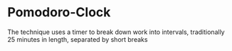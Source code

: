 # Pomodoro-Clock
The technique uses a timer to break down work into intervals, traditionally 25 minutes in length, separated by short breaks
